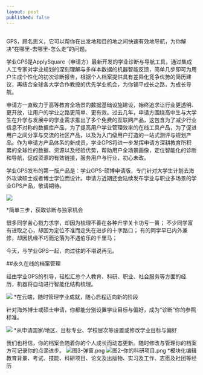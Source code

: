 ```yaml
---
layout: post
published: false
---
```

##

###

GPS，顾名思义，它可以帮你在出发地和目的地之间快速有效地导航，为你解决“在哪里-去哪里-怎么走”的问题。

学业GPS是ApplySquare（申请方）最新开发的学业诊断与导航工具，通过集成人工专家对学业规划的深刻理解与多样本数据的机器智能反馈，简单几步即可为用户生成个性化的初次诊断报告，根据个人档案提供具有差异化竞争优势的简历建议，再结合全球各大学合作教授的优先学业机会，为你铺平成长之路，为成长导航。

申请方一直致力于高等教育全场景的数据基础设施建设，始终追求让行业更透明、更开放，让用户的学业之路更简单、更有效。过去几年，申请方围绕高中生与大学生在升学与发展中的学业需求推出了多个免费的互联网产品，这包含为了减少行业信息不对称的数据库产品，为了提高用户学业管理效率的在线工具产品，为了促进用户之间分享与交流的社区产品，以及为入门级用户打造的一站式测评与规划产品。作为申请方产品体系的新成员，学业GPS将进一步发挥申请方深耕教育所积累的全球性的数据、资源以及经验优势，帮助用户全场景画像，定位智能化的诊断和导航，促成资源的有效链接，服务用户与行业，初心未改。


学业GPS发布的第一版产品是：学业GPS-硕博申请版，专门针对大学生计划去海外攻读硕士或者博士学位而设计。申请方近期还会陆续发布学业与职业多场景的学业GPS产品，敬请期待。

![]({{site.baseurl}}/image/%E5%9B%BE1-%E9%A6%96%E9%A1%B5.png)

*简单三步，获取诊断与独家机会

很多同学苦心戮力求学，却因为梳理不善在各种升学关卡功亏一篑；
不少同学富有进取之心，却因为定位不准而走失在进步的十字路口；
有的同学早已内外兼修，却因机缘不巧而沦落为不遇伯乐的千里马；

今天，与学业GPS一起，向过往的不堪说再见。

##永久在线的档案管理

经由学业GPS的引导，轻松汇总个人教育、科研、职业、社会服务等方面的经历，机器将自动进行智能化结构梳理。

![]({{site.baseurl}}/image/%E5%9B%BE2-%E4%BD%A0%E7%9A%84%E7%A7%91%E7%A0%94%E9%A1%B9%E7%9B%AE.png)
*在云端，随时管理学业成就，随心启程迈向新的阶段

针对海外博士或硕士申请，你都能分别设置学业目标与偏好，成为“诊断”你的参照标准。

![]({{site.baseurl}}/image/%E5%9B%BE3-%E5%BC%B9%E7%AA%97.png)
*从申请国家/地区、目标专业、学校层次等设置或修改学业目标与偏好

我们也相信，你的档案会随着你的个人成长而动态更新。随时修改与管理你的档案方可记录你的点滴进步。
![图3-弹窗.png]({{site.baseurl}}/image/图3-弹窗.png)
![图2-你的科研项目.png]({{site.baseurl}}/image/图2-你的科研项目.png)
*模块化编辑教育背景、考试、技能、科研项目、论文及出版物、实习及工作、志愿及社团等经历

